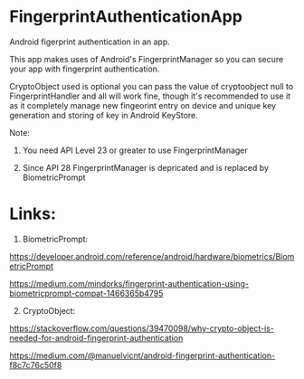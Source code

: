 # FingerprintAuthenticationApp
Android figerprint authentication in an app.

This app makes uses of Android's FingerprintManager so you can secure your app with fingerprint authentication.

CryptoObject used is optional you can pass the value of cryptoobject null to FingerprintHandler and all will work fine, though it's recommended
to use it as it completely manage new fingeorint entry on device and unique key generation and storing of key in Android KeyStore.

Note: 
1. You need API Level 23 or greater to use FingerprintManager

2. Since API 28 FingerprintManager is depricated and is replaced by BiometricPrompt 

# Links:

1. BiometricPrompt:

https://developer.android.com/reference/android/hardware/biometrics/BiometricPrompt

https://medium.com/mindorks/fingerprint-authentication-using-biometricprompt-compat-1466365b4795

2. CryptoObject:

https://stackoverflow.com/questions/39470098/why-crypto-object-is-needed-for-android-fingerprint-authentication

https://medium.com/@manuelvicnt/android-fingerprint-authentication-f8c7c76c50f8

